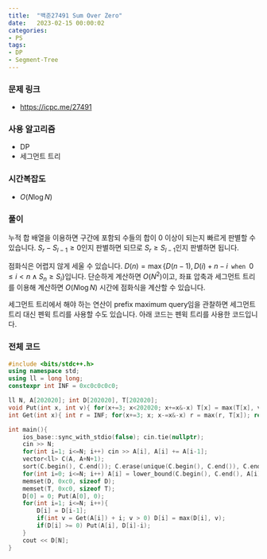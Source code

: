 ```yaml
---
title:  "백준27491 Sum Over Zero"
date:   2023-02-15 00:00:02
categories:
- PS
tags:
- DP
- Segment-Tree
---
```


### 문제 링크
* https://icpc.me/27491

### 사용 알고리즘
* DP
* 세그먼트 트리

### 시간복잡도
* $O(N \log N)$

### 풀이
누적 합 배열을 이용하면 구간에 포함되 수들의 합이 0 이상이 되는지 빠르게 판별할 수 있습니다. $S_r - S_{l-1} \geq 0$인지 판별하면 되므로 $S_r \geq S_{l-1}$인지 판별하면 됩니다.

점화식은 어렵지 않게 세울 수 있습니다. $D(n) = \max\left\{ D(n-1), D(i) + n - i \texttt{ when } 0 \leq i < n \land S_n \geq S_i \right\}$입니다. 단순하게 계산하면 $O(N^2)$이고, 좌표 압축과 세그먼트 트리를 이용해 계산하면 $O(N \log N)$ 시간에 점화식을 계산할 수 있습니다.

세그먼트 트리에서 해야 하는 연산이 prefix maximum query임을 관찰하면 세그먼트 트리 대신 펜윅 트리를 사용할 수도 있습니다. 아래 코드는 펜윅 트리를 사용한 코드입니다.

### 전체 코드
```cpp
#include <bits/stdc++.h>
using namespace std;
using ll = long long;
constexpr int INF = 0xc0c0c0c0;

ll N, A[202020]; int D[202020], T[202020];
void Put(int x, int v){ for(x+=3; x<202020; x+=x&-x) T[x] = max(T[x], v); }
int Get(int x){ int r = INF; for(x+=3; x; x-=x&-x) r = max(r, T[x]); return r; }

int main(){
    ios_base::sync_with_stdio(false); cin.tie(nullptr);
    cin >> N;
    for(int i=1; i<=N; i++) cin >> A[i], A[i] += A[i-1];
    vector<ll> C(A, A+N+1);
    sort(C.begin(), C.end()); C.erase(unique(C.begin(), C.end()), C.end());
    for(int i=0; i<=N; i++) A[i] = lower_bound(C.begin(), C.end(), A[i]) - C.begin() + 1;
    memset(D, 0xc0, sizeof D);
    memset(T, 0xc0, sizeof T);
    D[0] = 0; Put(A[0], 0);
    for(int i=1; i<=N; i++){
        D[i] = D[i-1];
        if(int v = Get(A[i]) + i; v > 0) D[i] = max(D[i], v);
        if(D[i] >= 0) Put(A[i], D[i]-i);
    }
    cout << D[N];
}
```
